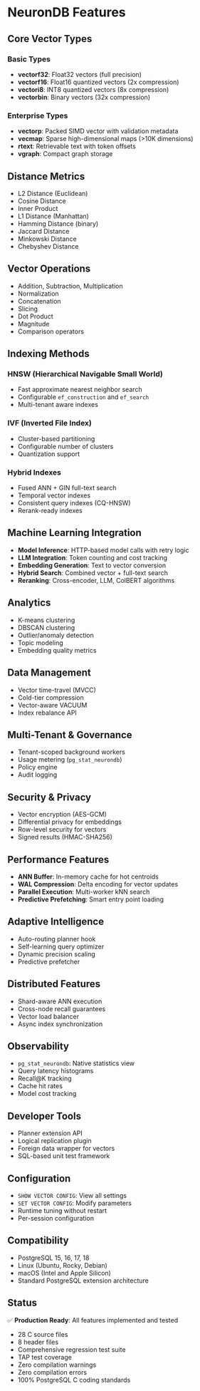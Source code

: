 # NeuronDB Features

## Core Vector Types

### Basic Types
- **vectorf32**: Float32 vectors (full precision)
- **vectorf16**: Float16 quantized vectors (2x compression)
- **vectori8**: INT8 quantized vectors (8x compression)
- **vectorbin**: Binary vectors (32x compression)

### Enterprise Types
- **vectorp**: Packed SIMD vector with validation metadata
- **vecmap**: Sparse high-dimensional maps (>10K dimensions)
- **rtext**: Retrievable text with token offsets
- **vgraph**: Compact graph storage

## Distance Metrics

- L2 Distance (Euclidean)
- Cosine Distance
- Inner Product
- L1 Distance (Manhattan)
- Hamming Distance (binary)
- Jaccard Distance
- Minkowski Distance
- Chebyshev Distance

## Vector Operations

- Addition, Subtraction, Multiplication
- Normalization
- Concatenation
- Slicing
- Dot Product
- Magnitude
- Comparison operators

## Indexing Methods

### HNSW (Hierarchical Navigable Small World)
- Fast approximate nearest neighbor search
- Configurable `ef_construction` and `ef_search`
- Multi-tenant aware indexes

### IVF (Inverted File Index)
- Cluster-based partitioning
- Configurable number of clusters
- Quantization support

### Hybrid Indexes
- Fused ANN + GIN full-text search
- Temporal vector indexes
- Consistent query indexes (CQ-HNSW)
- Rerank-ready indexes

## Machine Learning Integration

- **Model Inference**: HTTP-based model calls with retry logic
- **LLM Integration**: Token counting and cost tracking
- **Embedding Generation**: Text to vector conversion
- **Hybrid Search**: Combined vector + full-text search
- **Reranking**: Cross-encoder, LLM, ColBERT algorithms

## Analytics

- K-means clustering
- DBSCAN clustering
- Outlier/anomaly detection
- Topic modeling
- Embedding quality metrics

## Data Management

- Vector time-travel (MVCC)
- Cold-tier compression
- Vector-aware VACUUM
- Index rebalance API

## Multi-Tenant & Governance

- Tenant-scoped background workers
- Usage metering (`pg_stat_neurondb`)
- Policy engine
- Audit logging

## Security & Privacy

- Vector encryption (AES-GCM)
- Differential privacy for embeddings
- Row-level security for vectors
- Signed results (HMAC-SHA256)

## Performance Features

- **ANN Buffer**: In-memory cache for hot centroids
- **WAL Compression**: Delta encoding for vector updates
- **Parallel Execution**: Multi-worker kNN search
- **Predictive Prefetching**: Smart entry point loading

## Adaptive Intelligence

- Auto-routing planner hook
- Self-learning query optimizer
- Dynamic precision scaling
- Predictive prefetcher

## Distributed Features

- Shard-aware ANN execution
- Cross-node recall guarantees
- Vector load balancer
- Async index synchronization

## Observability

- `pg_stat_neurondb`: Native statistics view
- Query latency histograms
- Recall@K tracking
- Cache hit rates
- Model cost tracking

## Developer Tools

- Planner extension API
- Logical replication plugin
- Foreign data wrapper for vectors
- SQL-based unit test framework

## Configuration

- `SHOW VECTOR CONFIG`: View all settings
- `SET VECTOR CONFIG`: Modify parameters
- Runtime tuning without restart
- Per-session configuration

## Compatibility

- PostgreSQL 15, 16, 17, 18
- Linux (Ubuntu, Rocky, Debian)
- macOS (Intel and Apple Silicon)
- Standard PostgreSQL extension architecture

## Status

✅ **Production Ready**: All features implemented and tested
- 28 C source files
- 8 header files
- Comprehensive regression test suite
- TAP test coverage
- Zero compilation warnings
- Zero compilation errors
- 100% PostgreSQL C coding standards

